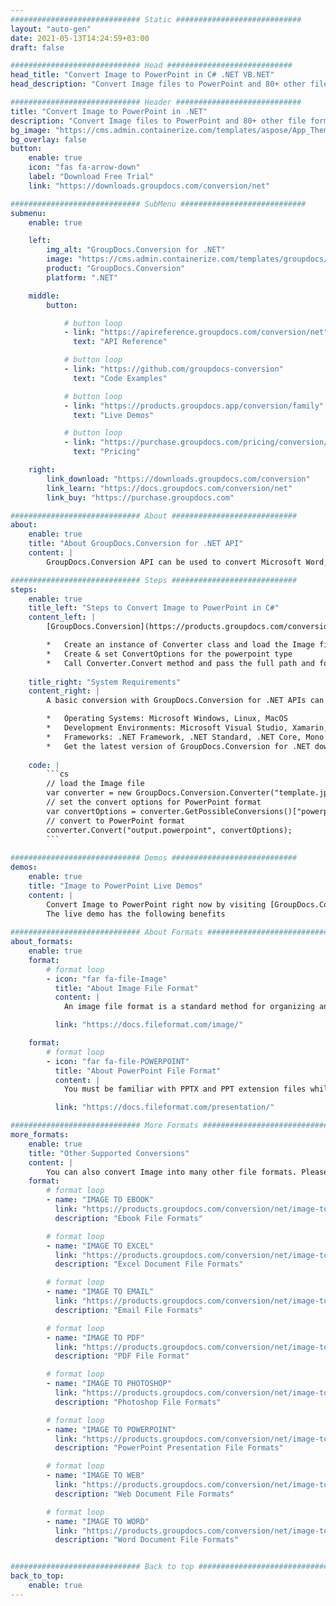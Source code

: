 ```yaml
---
############################# Static ############################
layout: "auto-gen"
date: 2021-05-13T14:24:59+03:00
draft: false

############################# Head ############################
head_title: "Convert Image to PowerPoint in C# .NET VB.NET"
head_description: "Convert Image files to PowerPoint and 80+ other file formats using native documents conversion API for .NET (C#, ASP.NET, VB.NET, .NET Core) applications."

############################# Header ############################
title: "Convert Image to PowerPoint in .NET"
description: "Convert Image files to PowerPoint and 80+ other file formats using native documents conversion API for .NET (C#, ASP.NET, VB.NET, .NET Core) applications."
bg_image: "https://cms.admin.containerize.com/templates/aspose/App_Themes/V3/images/bg/header1.png"
bg_overlay: false
button:
    enable: true
    icon: "fas fa-arrow-down"
    label: "Download Free Trial"
    link: "https://downloads.groupdocs.com/conversion/net"

############################# SubMenu ############################
submenu:
    enable: true

    left:
        img_alt: "GroupDocs.Conversion for .NET"
        image: "https://cms.admin.containerize.com/templates/groupdocs/images/product-logos/90x90-noborder/groupdocs-conversion-net.png"
        product: "GroupDocs.Conversion"
        platform: ".NET"

    middle:
        button:

            # button loop
            - link: "https://apireference.groupdocs.com/conversion/net"
              text: "API Reference"

            # button loop
            - link: "https://github.com/groupdocs-conversion"
              text: "Code Examples"

            # button loop
            - link: "https://products.groupdocs.app/conversion/family"
              text: "Live Demos"

            # button loop
            - link: "https://purchase.groupdocs.com/pricing/conversion/net"
              text: "Pricing"

    right:
        link_download: "https://downloads.groupdocs.com/conversion"
        link_learn: "https://docs.groupdocs.com/conversion/net"
        link_buy: "https://purchase.groupdocs.com"

############################# About ############################
about:
    enable: true
    title: "About GroupDocs.Conversion for .NET API"
    content: |
        GroupDocs.Conversion API can be used to convert Microsoft Word, Excel, PowerPoint, PDF, Visio and various other formats. GroupDocs.Conversion is a standalone API that is suitable for server side and backend systems where high performance is required. It does not depend on any software like Microsoft or Open Office.

############################# Steps ############################
steps:
    enable: true
    title_left: "Steps to Convert Image to PowerPoint in C#"
    content_left: |
        [GroupDocs.Conversion](https://products.groupdocs.com/conversion/net/) makes it easy for developers to convert the Image file to PowerPoint using a few lines of code.

        *   Create an instance of Converter class and load the Image file with full path
        *   Create & set ConvertOptions for the powerpoint type
        *   Call Converter.Convert method and pass the full path and format (POWERPOINT) as parameter
        
    title_right: "System Requirements"
    content_right: |
        A basic conversion with GroupDocs.Conversion for .NET APIs can be done by implementing a few easy steps. Our APIs are supported on all major platforms and operating systems. Before executing the code below, please make sure that you have the following prerequisites installed on your system.

        *   Operating Systems: Microsoft Windows, Linux, MacOS
        *   Development Environments: Microsoft Visual Studio, Xamarin, MonoDevelop
        *   Frameworks: .NET Framework, .NET Standard, .NET Core, Mono
        *   Get the latest version of GroupDocs.Conversion for .NET downloaded from [Nuget](https://www.nuget.org/packages/groupdocs.conversion)
        
    code: |
        ```cs
        // load the Image file
        var converter = new GroupDocs.Conversion.Converter("template.jpg");
        // set the convert options for PowerPoint format
        var convertOptions = converter.GetPossibleConversions()["powerpoint"].ConvertOptions;
        // convert to PowerPoint format
        converter.Convert("output.powerpoint", convertOptions);
        ```
        
############################# Demos ############################
demos:
    enable: true
    title: "Image to PowerPoint Live Demos"
    content: |
        Convert Image to PowerPoint right now by visiting [GroupDocs.Conversion Live Demos](https://products.groupdocs.app/conversion/image-to-powerpoint) website.  
        The live demo has the following benefits
        
############################# About Formats ############################
about_formats:
    enable: true
    format:
        # format loop
        - icon: "far fa-file-Image"
          title: "About Image File Format"
          content: |
            An image file format is a standard method for organizing and storing images on devices like computers, tablets and smartphones. Digital images store image data in 2-dimensional grid of pixels where each pixel is a representation of colour in terms of number of bits. Image file types are classified into vector image formats and raster image formats. 3D Images are another type of vector image file format that is used for managing 3D images.

          link: "https://docs.fileformat.com/image/"

    format:
        # format loop
        - icon: "far fa-file-POWERPOINT"
          title: "About PowerPoint File Format"
          content: |
            You must be familiar with PPTX and PPT extension files while working with Microsoft PowerPoint. These are Presentation file formats that store collection of records to accommodate presentation data such as slides, shapes, text, animations, video, audio and embedded objects. A presentation can be saved/converted into other file formats as well such as PDF, BMP, PNG, JPEG, and XPS. PowerPoint Viewer lets you a number of supported Presentation file formats and is available for free. Common Presentation file extensions and their associated file formats include PPTX, PPT and ODP.

          link: "https://docs.fileformat.com/presentation/"

############################# More Formats ############################
more_formats:
    enable: true
    title: "Other Supported Conversions"
    content: |
        You can also convert Image into many other file formats. Please see the complete list below.
    format: 
        # format loop
        - name: "IMAGE TO EBOOK"
          link: "https://products.groupdocs.com/conversion/net/image-to-ebook"
          description: "Ebook File Formats"

        # format loop
        - name: "IMAGE TO EXCEL"
          link: "https://products.groupdocs.com/conversion/net/image-to-excel"
          description: "Excel Document File Formats"

        # format loop
        - name: "IMAGE TO EMAIL"
          link: "https://products.groupdocs.com/conversion/net/image-to-email"
          description: "Email File Formats"

        # format loop
        - name: "IMAGE TO PDF"
          link: "https://products.groupdocs.com/conversion/net/image-to-pdf"
          description: "PDF File Format"

        # format loop
        - name: "IMAGE TO PHOTOSHOP"
          link: "https://products.groupdocs.com/conversion/net/image-to-photoshop"
          description: "Photoshop File Formats"

        # format loop
        - name: "IMAGE TO POWERPOINT"
          link: "https://products.groupdocs.com/conversion/net/image-to-powerpoint"
          description: "PowerPoint Presentation File Formats"

        # format loop
        - name: "IMAGE TO WEB"
          link: "https://products.groupdocs.com/conversion/net/image-to-web"
          description: "Web Document File Formats"

        # format loop
        - name: "IMAGE TO WORD"
          link: "https://products.groupdocs.com/conversion/net/image-to-word"
          description: "Word Document File Formats"


############################# Back to top ###############################
back_to_top:
    enable: true
---
```

